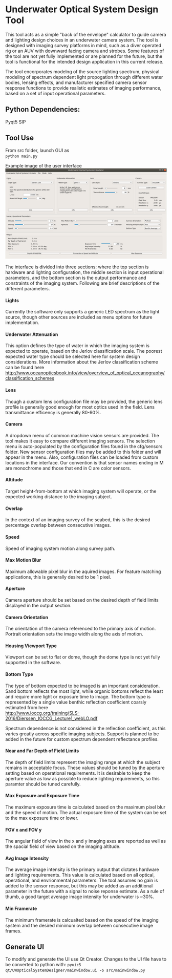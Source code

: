 # Underwater Optical System Design Tool
This tool acts as a simple "back of the envelope" calculator to guide camera and lighting design choices in an underwater camera system. The tool is designed with imaging survey platforms in mind, such as a diver operated rig or an AUV with downward facing camera and strobes. Some features of the tool are not yet fully implemented or are planned for the future, but the tool is functional for the intended design application in this current release.

The tool encorporates modelng of the source lighting spectrum, physical modeling of spectrum dependent light propogation through different water bodies, lensing effects, and manufacturer specified camera sensor response functions to provide realistic estimates of imaging performance, based on a set of input operational parameters.

## Python Dependencies: 
Pyqt5
SIP

## Tool Use

From src folder, launch GUI as  
`python main.py`

Example image of the user interface  
![alt text](resources/interface.png)

The interface is divided into three sections: where the top section is hardware and lighting configuration, the middle section is input operational parameters, and the bottom section is the output performance and constraints of the imaging system. Following are brief descriptions of the different parameters.  

#### Lights

Currently the software only supports a generic LED spectrum as the light source, though other sources are included as menu options for future implementation.

#### Underwater Attenuation

This option defines the type of water in which the imaging system is expected to operate, based on the Jerlov classification scale. The poorest expected water type should be selected here for system design considerations. More information about the Jerlov classification scheme can be found here  
http://www.oceanopticsbook.info/view/overview_of_optical_oceanography/classification_schemes

#### Lens

Though a custom lens configuration file may be provided, the generic lens profile is generally good enough for most optics used in the field. Lens transmittance efficency is generally 80-90%.

#### Camera

A dropdown menu of common machine vision sensors are provided. The tool makes it easy to compare different imaging sensors. The selection menu is auto-populated by the configuration files found in the cfg/sensors folder. New sensor configuration files may be added to this folder and will appear in the menu. Also, configuration files can be loaded from custom locations in the interface. Our convention is that sensor names ending in M are monochrome and those that end in C are color sensors.

#### Altitude

Target height-from-bottom at which imaging system will operate, or the expected working distance to the imaging subject.

#### Overlap

In the context of an imaging survey of the seabed, this is the desired percentage overlap between consecutive images.

#### Speed

Speed of imaging system motion along survey path.

#### Max Motion Blur

Maximum allowable pixel blur in the aquired images. For feature matching applications, this is generally desired to be 1 pixel.

#### Aperture

Camera aperture should be set based on the desired depth of field limits displayed in the output section.

#### Camera Orientation

The orientation of the camera referenced to the primary axis of motion. Portrait orientation sets the image width along the axis of motion.

#### Housing Viewport Type

Viewport can be set to flat or dome, though the dome type is not yet fully supported in the software.

#### Bottom Type

The type of bottom expected to be imaged is an important consideration. Sand bottom reflects the most light, while organic bottoms reflect the least and require more light or exposure time to image. The bottom type is represented by a single value benthic reflection coefficient coarsly estimated from here  
http://www.ioccg.org/training/SLS-2016/Dierssen_IOCCG_Lecture1_webLO.pdf

Spectrum dependence is not considered in the reflection coefficient, as this varies greatly across specific imaging subjects. Support is planned to be added in the future for custom spectrum dependent reflectance profiles.

#### Near and Far Depth of Field Limits

The depth of field limits represent the imaging range at which the subject remains in acceptable focus. These values should be tuned by the aperture setting based on operational requirements. It is desirable to keep the aperture value as low as possible to reduce lighting requirements, so this paramter should be tuned carefully.

#### Max Exposure and Exposure Time

The maximum exposure time is calculated based on the maximum pixel blur and the speed of motion. The actual exposure time of the system can be set to the max exposure time or lower.

#### FOV x and FOV y

The angular field of view in the x and y imaging axes are reported as well as the spacial field of view based on the imaging altitude.

#### Avg Image Intensity

The average image intensity is the primary output that dictates hardware and lighting requirements. This value is calculated based on all optical, operational, and envrionmental parameters. The tool assumes no gain is added to the sensor response, but this may be added as an additional parameter in the future with a signal to noise reponse estimate. As a rule of thumb, a good target average image intensity for underwater is ~30%.

#### Min Framerate

The minimum framerate is calcualted based on the speed of the imaging system and the desired minimum overlap between consecutive image frames.

## Generate UI

To modify and generate the UI use Qt Creator. 
Changes to the UI file have to be converted to python with: 
```pyuic5 qt/UWOpticalSystemDesigner/mainwindow.ui -o src/mainwindow.py```
